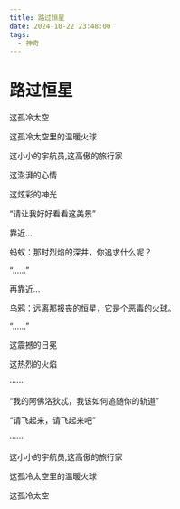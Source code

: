```yaml
---
title: 路过恒星
date: 2024-10-22 23:48:00
tags:
  - 神奇
---
```


# 路过恒星

这孤冷太空

这孤冷太空里的温暖火球

这小小的宇航员,这高傲的旅行家

这澎湃的心情

这炫彩的神光

“请让我好好看看这美景”

靠近...

蚂蚁：那时烈焰的深井，你追求什么呢？

“......”

再靠近...

乌鸦：远离那报丧的恒星，它是个恶毒的火球。

“......”

这震撼的日冕

这热烈的火焰

······

“我的阿佛洛狄忒，我该如何追随你的轨道”

“请飞起来，请飞起来吧”

······

这小小的宇航员,这高傲的旅行家

这孤冷太空里的温暖火球

这孤冷太空